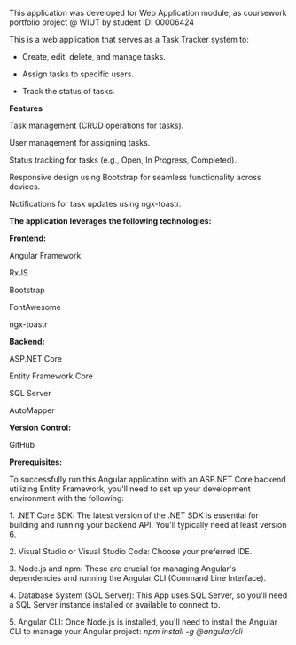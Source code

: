 This application was developed for Web Application module, as coursework portfolio project @ WIUT by student ID: 00006424

This is a web application that serves as a Task Tracker system to:

*   Create, edit, delete, and manage tasks.
    
*   Assign tasks to specific users.
    
*   Track the status of tasks.
    

**Features**

Task management (CRUD operations for tasks).

User management for assigning tasks.

Status tracking for tasks (e.g., Open, In Progress, Completed).

Responsive design using Bootstrap for seamless functionality across devices.

Notifications for task updates using ngx-toastr.

**The application leverages the following technologies:**

**Frontend:**

Angular Framework

RxJS

Bootstrap

FontAwesome

ngx-toastr

**Backend:**

ASP.NET Core

Entity Framework Core

SQL Server

AutoMapper

**Version Control:**

GitHub

**Prerequisites:**

To successfully run this Angular application with an ASP.NET Core backend utilizing Entity Framework, you'll need to set up your development environment with the following:

1\. .NET Core SDK: The latest version of the .NET SDK is essential for building and running your backend API. You'll typically need at least version 6.

2\. Visual Studio or Visual Studio Code: Choose your preferred IDE.

3\. Node.js and npm: These are crucial for managing Angular's dependencies and running the Angular CLI (Command Line Interface).

4\. Database System (SQL Server): This App uses SQL Server, so you'll need a SQL Server instance installed or available to connect to.

5\. Angular CLI: Once Node.js is installed, you'll need to install the Angular CLI to manage your Angular project: _npm install -g @angular/cli_